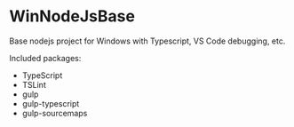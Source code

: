 # WinNodeJsBase
Base nodejs project for Windows with Typescript, VS Code debugging, etc.

Included packages:

* TypeScript
* TSLint
* gulp
* gulp-typescript
* gulp-sourcemaps
